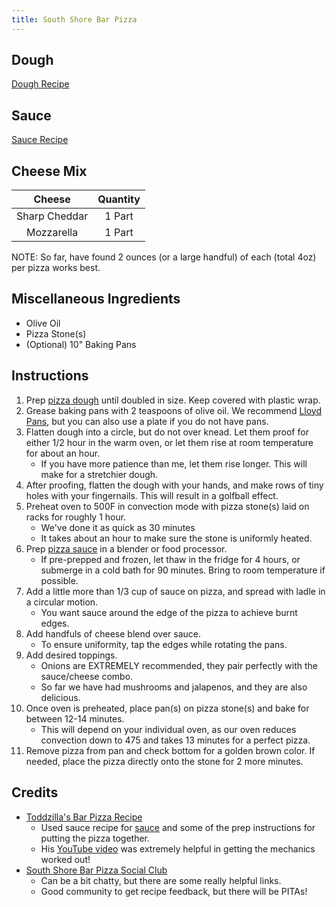 ```yaml
---
title: South Shore Bar Pizza
---
```


## Dough

[Dough Recipe](../dough/pizza.md)

## Sauce

[Sauce Recipe](../sauce/pizza.md)

## Cheese Mix

|     Cheese    | Quantity |
|:-------------:|:--------:|
| Sharp Cheddar |  1 Part  |
|   Mozzarella  |  1 Part  |

NOTE: So far, have found 2 ounces (or a large handful) of each (total 4oz) per pizza works best.

## Miscellaneous Ingredients
* Olive Oil
* Pizza Stone(s)
* (Optional) 10" Baking Pans

## Instructions

1. Prep [pizza dough](#Dough) until doubled in size. Keep covered with plastic wrap.
2. Grease baking pans with 2 teaspoons of olive oil. We recommend [Lloyd Pans](https://lloydpans.com/), but you can also use a plate if you do not have pans.
3. Flatten dough into a circle, but do not over knead. Let them proof for either 1/2 hour in the warm oven, or let them rise at room temperature for about an hour.
    - If you have more patience than me, let them rise longer. This will make for a stretchier dough.
4. After proofing, flatten the dough with your hands, and make rows of tiny holes with your fingernails. This will result in a golfball effect.
5. Preheat oven to 500F in convection mode with pizza stone(s) laid on racks for roughly 1 hour.
    - We've done it as quick as 30 minutes 
    - It takes about an hour to make sure the stone is uniformly heated.
6. Prep [pizza sauce](#Sauce) in a blender or food processor. 
    - If pre-prepped and frozen, let thaw in the fridge for 4 hours, or submerge in a cold bath for 90 minutes. Bring to room temperature if possible.
7. Add a little more than 1/3 cup of sauce on pizza, and spread with ladle in a circular motion.
    - You want sauce around the edge of the pizza to achieve burnt edges.
8. Add handfuls of cheese blend over sauce.
    - To ensure uniformity, tap the edges while rotating the pans.
9. Add desired toppings.
    - Onions are EXTREMELY recommended, they pair perfectly with the sauce/cheese combo.
    - So far we have had mushrooms and jalapenos, and they are also delicious.
10. Once oven is preheated, place pan(s) on pizza stone(s) and bake for between 12-14 minutes.
    - This will depend on your individual oven, as our oven reduces convection down to 475 and takes 13 minutes for a perfect pizza.
11. Remove pizza from pan and check bottom for a golden brown color. If needed, place the pizza directly onto the stone for 2 more minutes.

## Credits

* [Toddzilla's Bar Pizza Recipe](https://barpizzabarpizza.com/recipe/toddzillas-bar-pizza-recipe/)
    * Used sauce recipe for [sauce](#Sauce) and some of the prep instructions for putting the pizza together.
    * His [YouTube video](https://youtu.be/89cRH9-12gU) was extremely helpful in getting the mechanics worked out!
* [South Shore Bar Pizza Social Club](https://www.facebook.com/groups/southshorebarpizzasocialclub/)
    * Can be a bit chatty, but there are some really helpful links.
    * Good community to get recipe feedback, but there will be PITAs!
